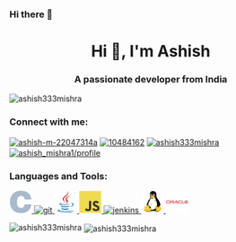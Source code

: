 ### Hi there 👋

<h1 align="center">Hi 👋, I'm Ashish</h1>
<h3 align="center">A passionate developer from India</h3>

<p align="left"> <img src="https://komarev.com/ghpvc/?username=ashish333mishra&label=Profile%20views&color=0e75b6&style=flat" alt="ashish333mishra" /> </p>

<h3 align="left">Connect with me:</h3>
<p align="left">
<a href="https://linkedin.com/in/ashish-m-22047314a" target="blank"><img align="center" src="https://cdn.jsdelivr.net/npm/simple-icons@3.0.1/icons/linkedin.svg" alt="ashish-m-22047314a" height="30" width="40" /></a>
<a href="https://stackoverflow.com/users/10484162" target="blank"><img align="center" src="https://cdn.jsdelivr.net/npm/simple-icons@3.0.1/icons/stackoverflow.svg" alt="10484162" height="30" width="40" /></a>
<a href="https://www.hackerrank.com/ashish333mishra" target="blank"><img align="center" src="https://cdn.jsdelivr.net/npm/simple-icons@3.0.1/icons/hackerrank.svg" alt="ashish333mishra" height="30" width="40" /></a>
<a href="https://auth.geeksforgeeks.org/user/ashish_mishra1/profile" target="blank"><img align="center" src="https://cdn.jsdelivr.net/npm/simple-icons@3.0.1/icons/geeksforgeeks.svg" alt="ashish_mishra1/profile" height="30" width="40" /></a>
</p>

<h3 align="left">Languages and Tools:</h3>
<p align="left"> <a href="https://www.cprogramming.com/" target="_blank"> <img src="https://raw.githubusercontent.com/devicons/devicon/master/icons/c/c-original.svg" alt="c" width="40" height="40"/> </a> <a href="https://git-scm.com/" target="_blank"> <img src="https://www.vectorlogo.zone/logos/git-scm/git-scm-icon.svg" alt="git" width="40" height="40"/> </a> <a href="https://www.java.com" target="_blank"> <img src="https://raw.githubusercontent.com/devicons/devicon/master/icons/java/java-original.svg" alt="java" width="40" height="40"/> </a> <a href="https://developer.mozilla.org/en-US/docs/Web/JavaScript" target="_blank"> <img src="https://raw.githubusercontent.com/devicons/devicon/master/icons/javascript/javascript-original.svg" alt="javascript" width="40" height="40"/> </a> <a href="https://www.jenkins.io" target="_blank"> <img src="https://www.vectorlogo.zone/logos/jenkins/jenkins-icon.svg" alt="jenkins" width="40" height="40"/> </a> <a href="https://www.linux.org/" target="_blank"> <img src="https://raw.githubusercontent.com/devicons/devicon/master/icons/linux/linux-original.svg" alt="linux" width="40" height="40"/> </a> <a href="https://www.oracle.com/" target="_blank"> <img src="https://raw.githubusercontent.com/devicons/devicon/master/icons/oracle/oracle-original.svg" alt="oracle" width="40" height="40"/> </a> </p>

<p><img align="left" src="https://github-readme-stats.vercel.app/api/top-langs?username=ashish333mishra&show_icons=true&locale=en&layout=compact" alt="ashish333mishra" /></p>

<p>&nbsp;<img align="center" src="https://github-readme-stats.vercel.app/api?username=ashish333mishra&show_icons=true&hide_border=true&locale=en" alt="ashish333mishra" /></p>

